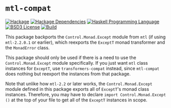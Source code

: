 # `mtl-compat`
[![Hackage](https://img.shields.io/hackage/v/mtl-compat.svg)][Hackage: mtl-compat]
[![Hackage Dependencies](https://img.shields.io/hackage-deps/v/mtl-compat.svg)](http://packdeps.haskellers.com/reverse/mtl-compat)
[![Haskell Programming Language](https://img.shields.io/badge/language-Haskell-blue.svg)][Haskell.org]
[![BSD3 License](http://img.shields.io/badge/license-BSD3-brightgreen.svg)][tl;dr Legal: BSD3]
[![Build](https://img.shields.io/travis/haskell-compat/mtl-compat.svg)](https://travis-ci.org/haskell-compat/mtl-compat)

[Hackage: mtl-compat]:
  http://hackage.haskell.org/package/mtl-compat
  "mtl-compat package on Hackage"
[Haskell.org]:
  http://www.haskell.org
  "The Haskell Programming Language"
[tl;dr Legal: BSD3]:
  https://tldrlegal.com/license/bsd-3-clause-license-%28revised%29
  "BSD 3-Clause License (Revised)"

This package backports the `Control.Monad.Except` module from `mtl` (if using `mtl-2.2.0.1` or earlier), which reexports the `ExceptT` monad transformer and the `MonadError` class.

This package should only be used if there is a need to use the `Control.Monad.Except` module specifically. If you just want `mtl` class instances for `ExceptT`, use `transformers-compat` instead, since `mtl-compat` does nothing but reexport the instances from that package.

Note that unlike how `mtl-2.2` or later works, the `Control.Monad.Except` module defined in this package exports all of `ExceptT`'s monad class instances. Therefore, you may have to declare `import Control.Monad.Except ()` at the top of your file to get all of the `ExceptT` instances in scope.
